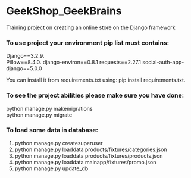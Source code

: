 # GeekShop_GeekBrains

Training project on creating an online store on the Django framework  
### To use project your environment pip list must contains:  
Django==3.2.9.   
Pillow==8.4.0.
django-environ==0.8.1
requests==2.27.1
social-auth-app-django==5.0.0

You can install it from requirements.txt using: pip install requirements.txt. 

### To see the project abilities please make sure you have done:

python manage.py makemigrations  
python manage.py migrate  

### To load some data in database:  
1. python manage.py createsuperuser  
2. python manage.py loaddata products/fixtures/categories.json
3. python manage.py loaddata products/fixtures/products.json
4. python manage.py loaddata mainapp/fixtures/promo.json
5. python manage.py update_db

